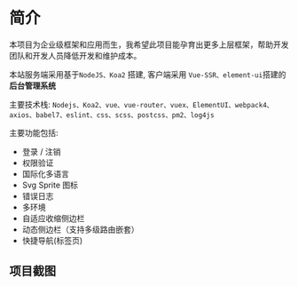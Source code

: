 
# 简介

本项目为企业级框架和应用而生，我希望此项目能孕育出更多上层框架，帮助开发团队和开发人员降低开发和维护成本。

本站服务端采用基于`NodeJS、Koa2` 搭建, 客户端采用 `Vue-SSR、element-ui`搭建的**后台管理系统**

主要技术栈: `Nodejs、Koa2、vue、vue-router、vuex、ElementUI、webpack4、axios、babel7、eslint、css、scss、postcss、pm2、log4js`

主要功能包括: 

- 登录 / 注销
- 权限验证
- 国际化多语言
- Svg Sprite 图标
- 错误日志
- 多环境
- 自适应收缩侧边栏
- 动态侧边栏（支持多级路由嵌套）
- 快捷导航(标签页)

## 项目截图

